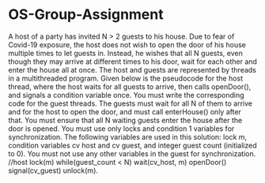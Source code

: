 # OS-Group-Assignment
A host of a party has invited N > 2 guests to his house. Due to fear of Covid-19 exposure, the host does not wish to open the door of his house multiple times to let guests in. Instead, he wishes that all N guests, even though they may arrive at different times to his door, wait for each other and enter the house all at once. The host and guests are represented by threads in a multithreaded program. Given below is the pseudocode for the host thread, where the host waits for all guests to arrive, then calls openDoor(), and signals a condition variable once. You must write the corresponding code for the guest threads. The guests must wait for all N of them to arrive and for the host to open the door, and must call enterHouse() only after that. You must ensure that all N waiting guests enter the house after the door is opened. You must use only locks and condition 1 variables for synchronization. The following variables are used in this solution: lock m, condition variables cv host and cv guest, and integer guest count (initialized to 0). You must not use any other variables in the guest for synchronization. //host lock(m) while(guest_count < N) wait(cv_host, m) openDoor() signal(cv_guest) unlock(m).
